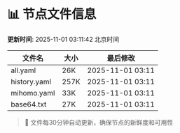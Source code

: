 # 📊 节点文件信息

**更新时间**: 2025-11-01 03:11:42 北京时间

| 文件名 | 大小 | 最后修改 |
|--------|------|----------|
| all.yaml | 26K | 2025-11-01 03:11 |
| history.yaml | 257K | 2025-11-01 03:11 |
| mihomo.yaml | 33K | 2025-11-01 03:11 |
| base64.txt | 27K | 2025-11-01 03:11 |

> 🔄 文件每30分钟自动更新，确保节点的新鲜度和可用性
